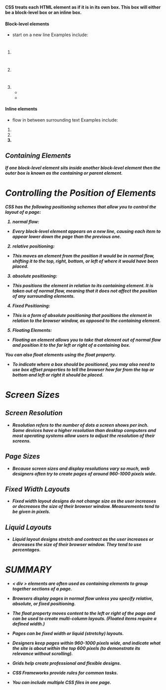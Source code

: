 **CSS treats each HTML element as if it is in its own box. This box will either be a block-level box or an inline box.**

#### Block-level elements

+ start on a new line
Examples include:
1. <h1> 
2. <p> 
3. <ul>
4. <li>

#### Inline elements

+ flow in between
surrounding text
Examples include:

1. <img>
2. <b>
3. <i>

## Containing Elements

If one block-level element sits inside another
block-level element then the outer box is
known as the containing or parent element.

# Controlling the Position of Elements

__*CSS has the following positioning schemes that allow you to control the layout of a page:*__

1. normal flow:

+ Every block-level element
appears on a new line, causing
each item to appear lower down
the page than the previous one. 

2. relative positioning:

+ This moves an element from the
position it would be in normal
flow, shifting it to the top, right,
bottom, or left of where it
would have been placed.

3. absolute positioning:

+ This positions the element
in relation to its containing
element. It is taken out of
normal flow, meaning that it
does not affect the position
of any surrounding elements. 

4. Fixed Positioning:

+ This is a form of absolute
positioning that positions
the element in relation to the
browser window, as opposed
to the containing element. 

5. Floating Elements:

+ Floating an element allows
you to take that element out
of normal flow and position
it to the far left or right of a
containing box.

*You can also float elements using the float property.*

+ To indicate where a box should be positioned, you may also need to use
box offset properties to tell the browser how far from the top or bottom
and left or right it should be placed.

# Screen Sizes

## Screen Resolution

+ Resolution refers to the number of dots a screen shows per inch. Some
devices have a higher resolution than desktop computers and most
operating systems allow users to adjust the resolution of their screens.

## Page Sizes

+ Because screen sizes and display resolutions vary so much, web
designers often try to create pages of around 960-1000 pixels wide.

## Fixed Width Layouts

+ Fixed width layout designs do not change size as the user increases or decreases the size of their browser window. Measurements tend to be given in pixels.

## Liquid Layouts

+ Liquid layout designs stretch and contract as the user increases or decreases the size of their browser window. They tend to use percentages.


# SUMMARY

+ < div > elements are often used as containing elements
to group together sections of a page.

+ Browsers display pages in normal flow unless you
specify relative, absolute, or fixed positioning.

+ The float property moves content to the left or right
of the page and can be used to create multi-column
layouts. (Floated items require a defined width.)

+ Pages can be fixed width or liquid (stretchy) layouts.

+ Designers keep pages within 960-1000 pixels wide,
and indicate what the site is about within the top 600
pixels (to demonstrate its relevance without scrolling).

+ Grids help create professional and flexible designs.

+ CSS Frameworks provide rules for common tasks.

+ You can include multiple CSS files in one page.